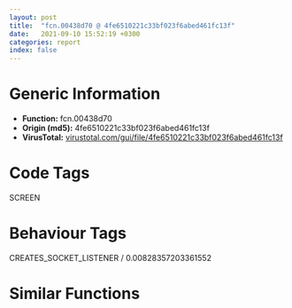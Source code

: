 ```yaml
---
layout: post
title:  "fcn.00438d70 @ 4fe6510221c33bf023f6abed461fc13f"
date:   2021-09-10 15:52:19 +0300
categories: report
index: false
---
```


# Generic Information
- **Function:** fcn.00438d70
- **Origin (md5):** 4fe6510221c33bf023f6abed461fc13f
- **VirusTotal:** [virustotal.com/gui/file/4fe6510221c33bf023f6abed461fc13f][virustotal_ref]

# Code Tags
<span class="tag" id="SCREEN">SCREEN</span>


# Behaviour Tags
<span class="bhv-tag" id="CREATES_SOCKET_LISTENER">CREATES_SOCKET_LISTENER / 0.00828357203361552</span>

# Similar Functions
<script type="text/javascript" src="https://www.gstatic.com/charts/loader.js"></script>
<script type="text/javascript">

    google.charts.load('current', {'packages':['corechart']});
    google.charts.setOnLoadCallback(drawChart);

    function drawChart() {
    var data = new google.visualization.DataTable();
        data.addColumn('number', 'X');
        data.addColumn('number', 'Y');
        data.addColumn({type: 'string', role: 'tooltip', 'p': {'html': true}});
        data.addColumn({'type': 'string', 'role': 'style'});
        
        data.addRows([
    [-230.53485107421875, -111.14835357666016, '<b><a href="/report/fcn.00438d70@4fe6510221c33bf023f6abed461fc13f">fcn.00438d70</a><br>@4fe6510221c33bf023f6abed461fc13f</b><br>', 'point { fill-color: #e0440e; }'],
[137.70985412597656, 14.216846466064453, '<b><a href="/report/fcn.00438640@4fe6510221c33bf023f6abed461fc13f">fcn.00438640</a><br>@4fe6510221c33bf023f6abed461fc13f</b><br>', 'null'],
[-11.241700172424316, 165.6840057373047, '<b><a href="/report/fcn.004305f0@4fe6510221c33bf023f6abed461fc13f">fcn.004305f0</a><br>@4fe6510221c33bf023f6abed461fc13f</b><br>', 'null'],
[-25.193405151367188, -110.8138198852539, '<b><a href="/report/fcn.00406ed0@4fe6510221c33bf023f6abed461fc13f">fcn.00406ed0</a><br>@4fe6510221c33bf023f6abed461fc13f</b><br>', 'null'],
[-205.0926513671875, 99.76338958740234, '<b><a href="/report/fcn.00434890@4fe6510221c33bf023f6abed461fc13f">fcn.00434890</a><br>@4fe6510221c33bf023f6abed461fc13f</b><br>', 'null'],

        ]);

    var options = {
        title: 'Similarity Plot',
        legend: 'none',
        colors: ['#dedbd9', '#e6693e', '#ec8f6e', '#f3b49f', '#f6c7b6'],
        tooltip: {isHtml: true, trigger: 'both'},
        explorer: {
        actions: ["dragToZoom", "rightClickToReset"],
        },
        chartArea: {
        width: '80%',
        height: '80%'
        },
        width: '100%',
        height: '100%'
    };

    var chart = new google.visualization.ScatterChart(document.getElementById('chart_div'));

    chart.draw(data, options);
    }
    
</script>


<div id="chart_div" style="width: 100%px; height: 100%;"></div>

# Disassembled Code
{% highlight nasm %}

push ebp
mov ebp, esp
and esp, 0xfffffff8
sub esp, 0xdc
mov edx, dword[ebp+8]
mov ecx, dword[0x4c6400]
mov al, 1
cmp al, byte[edx+1]
push ebx
push esi
sbb esi, esi
and esi, dword[0x4c6404]
push edi
mov dword[esp+0x8c], ecx
mov dword[esp+0x90], esi
test ecx, ecx
je 0x438dac
call fcn.00413110
test esi, esi
je 0x438db7
mov ecx, esi
call fcn.00413110
mov eax, dword[0x4c28ec]
movzx ebx, word[eax+0xec]
xor esi, esi
xor edi, edi
and ebx, 3
mov dword[esp+0x60], esi
mov dword[esp+0x64], edi
cmp ebx, 2
je 0x438e3f
call dword[sym.imp.USER32.dll_GetForegroundWindow]
mov dword[esp+0x14], eax
test eax, eax
je 0x438e3f
mov ecx, eax
push ecx
call dword[sym.imp.USER32.dll_IsIconic]
test eax, eax
jne 0x438e3f
test ebx, ebx
jne 0x438e08
mov eax, dword[esp+0x14]
lea edx, [esp+0x7c]
push edx
push eax
call dword[sym.imp.USER32.dll_GetWindowRect]
jmp 0x438e28
mov edx, dword[esp+0x14]
lea ecx, [esp+0x7c]
xor eax, eax
push ecx
push edx
mov dword[esp+0x84], eax
mov dword[esp+0x88], eax
call dword[sym.imp.USER32.dll_ClientToScreen]
test eax, eax
je 0x438e3f
add esi, dword[esp+0x7c]
add edi, dword[esp+0x80]
mov dword[esp+0x60], esi
mov dword[esp+0x64], edi
mov ebx, dword[ebp+0x1c]
add dword[ebp+0xc], esi
add dword[ebp+0x10], edi
add dword[ebp+0x14], esi
add dword[ebp+0x18], edi
xor eax, eax
push 0x2e
push ebx
mov dword[esp+0x18], eax
mov dword[esp+0x3c], 0xffffffff
mov dword[esp+0x1c], eax
mov dword[esp+0x2c], eax
mov dword[esp+0x30], eax
call fcn.0048e91d
mov esi, eax
add esp, 8
test esi, esi
je 0x438ec8
add esi, 2
push 0x4a9bb0
push esi
call fcn.0048cd49
add esp, 8
test eax, eax
je 0x438eb2
push 0x4a9bb8
push esi
call fcn.0048cd49
add esp, 8
test eax, eax
je 0x438eb2
push 0x4a9bc0
push esi
call fcn.0048cd49
add esp, 8
test eax, eax
jne 0x438ec8
mov esi, dword[sym.imp.USER32.dll_GetSystemMetrics]
push 0x31
call esi
push 0x32
mov dword[esp+0x28], eax
call esi
mov dword[esp+0x28], eax
mov edi, ebx
lea ebx, [ebx]
movzx eax, word[edi]
cmp eax, 0x20
je 0x438edd
cmp eax, 9
jne 0x438ee2
add edi, 2
jmp 0x438ed0
cmp word[edi], 0x2a
jne 0x4391c2
movzx eax, word[edi+2]
add edi, 2
push eax
call fcn.0048ee9d
movzx eax, ax
add esp, 4
cmp eax, 0x48
je 0x4390be
cmp eax, 0x57
je 0x43904b
push 4
push str.Icon
push edi
call fcn.0048d597
add esp, 0xc
test eax, eax
jne 0x438f58
add edi, 8
mov eax, edi
call fcn.0040d200
test al, al
je 0x438f49
push 0x10
push 0
push edi
call fcn.0048e37b
add esp, 0xc
mov dword[esp+0x14], eax
jmp 0x43912f
push edi
call fcn.0048dfe6
mov dword[esp+0x18], eax
jmp 0x43912c
push 5
push str.Trans
push edi
call fcn.0048d597
add esp, 0xc
test eax, eax
jne 0x438ff7
push 0x1f
add edi, 0xa
lea ecx, [esp+0xac]
push edi
push ecx
call fcn.0048fa44
xor edx, edx
add esp, 0xc
mov ebx, 0x4a352c
lea eax, [esp+0xa8]
mov word[esp+0xe6], dx
call fcn.004095d0
test eax, eax
je 0x438faa
xor ecx, ecx
mov word[eax], cx
lea esi, [esp+0xa8]
call fcn.00474a80
cmp eax, 0xffffffff
jne 0x438fd3
push 0x10
mov edx, esi
push 0
push edx
call fcn.0048e37b
add esp, 0xc
mov dword[esp+0x34], eax
jmp 0x43912f
mov ecx, eax
shr ecx, 8
movzx edx, al
movzx ecx, cl
shl edx, 8
shr eax, 0x10
or ecx, edx
movzx eax, al
shl ecx, 8
or ecx, eax
mov dword[esp+0x34], ecx
jmp 0x43912f
mov eax, edi
call fcn.0040d200
test al, al
je 0x439015
push 0x10
push 0
push edi
call fcn.0048e37b
add esp, 0xc
mov dword[esp+0x10], eax
jmp 0x439022
push edi
call fcn.0048dfe6
add esp, 4
mov dword[esp+0x10], eax
test eax, eax
jns 0x439033
mov dword[esp+0x10], 0
jmp 0x43912f
cmp eax, 0xff
jle 0x43912f
mov dword[esp+0x10], 0xff
jmp 0x43912f
lea esi, [edi+2]
mov eax, esi
movzx ecx, word[eax]
cmp ecx, 0x20
je 0x43905d
cmp ecx, 9
jne 0x439062
add eax, 2
jmp 0x439050
movzx ecx, word[eax]
test cx, cx
je 0x4390b2
cmp ecx, 0x2d
je 0x439074
cmp ecx, 0x2b
jne 0x439077
add eax, 2
cmp word[eax], 0x30
jne 0x4390b2
movzx ecx, word[eax+2]
cmp ecx, 0x78
je 0x43908b
cmp ecx, 0x58
jne 0x4390b2
movzx ecx, word[eax+4]
push ecx
call fcn.0048e189
add esp, 4
test eax, eax
je 0x4390b2
push 0x10
push 0
push esi
call fcn.0048e37b
add esp, 0xc
mov dword[esp+0x24], eax
jmp 0x43912f
push esi
call fcn.0048dfe6
mov dword[esp+0x28], eax
jmp 0x43912c
lea esi, [edi+2]
mov eax, esi
movzx ecx, word[eax]
cmp ecx, 0x20
je 0x4390d0
cmp ecx, 9
jne 0x4390d5
add eax, 2
jmp 0x4390c3
movzx ecx, word[eax]
test cx, cx
je 0x439122
cmp ecx, 0x2d
je 0x4390e7
cmp ecx, 0x2b
jne 0x4390ea
add eax, 2
cmp word[eax], 0x30
jne 0x439122
movzx ecx, word[eax+2]
cmp ecx, 0x78
je 0x4390fe
cmp ecx, 0x58
jne 0x439122
movzx edx, word[eax+4]
push edx
call fcn.0048e189
add esp, 4
test eax, eax
je 0x439122
push 0x10
push 0
push esi
call fcn.0048e37b
add esp, 0xc
mov dword[esp+0x28], eax
jmp 0x43912f
push esi
call fcn.0048dfe6
mov dword[esp+0x2c], eax
add esp, 4
test edi, edi
je 0x43916d
movzx eax, word[edi]
test ax, ax
je 0x43916d
jmp 0x439140
movzx edx, ax
mov ecx, 0x4a352c
mov eax, 0x20
lea ecx, [ecx]
cmp dx, ax
je 0x43919f
movzx eax, word[ecx+2]
add ecx, 2
test ax, ax
jne 0x439150
movzx eax, word[edi+2]
add edi, 2
test ax, ax
jne 0x439140
mov eax, dword[0x4c28ec]
cmp byte[eax+0x104], 0
jne 0x439845
mov ecx, dword[0x4c6cb4]
push 1
push 0
push 0xffffffffffffffff
push 0x4a358c
push ecx
call fcn.00476680
pop edi
pop esi
pop ebx
mov esp, ebp
pop ebp
ret 0x18
lea ebx, [edi+2]
mov eax, ebx
movzx ecx, word[eax]
cmp ecx, 0x20
je 0x4391b1
cmp ecx, 9
jne 0x4391b6
add eax, 2
jmp 0x4391a4
cmp word[eax], 0x2a
mov edi, eax
je 0x438eec
mov ecx, dword[esp+0x14]
lea eax, [esp+0x1c]
push eax
mov eax, dword[esp+0x2c]
push 0
push ecx
mov ecx, dword[esp+0x30]
lea edx, [esp+0x38]
push edx
push eax
push ecx
push ebx
call fcn.00474f00
mov esi, eax
add esp, 0x1c
mov dword[esp+0x68], esi
test esi, esi
je 0x43916d
push 0
call dword[sym.imp.USER32.dll_GetDC]
mov edi, eax
mov dword[esp+0x48], edi
test edi, edi
jne 0x43922e
cmp byte[esp+0x1c], al
jne 0x43916d
cmp dword[esp+0x2c], 1
push esi
jne 0x439223
call dword[sym.imp.USER32.dll_DestroyIcon]
jmp 0x43916d
call dword[sym.imp.GDI32.dll_DeleteObject]
jmp 0x43916d
mov ebx, dword[sym.imp.GDI32.dll_DeleteObject]
xor eax, eax
cmp dword[esp+0x2c], 1
mov dword[esp+0x78], eax
mov dword[esp+0x14], eax
mov dword[esp+0x28], eax
mov dword[esp+0x38], eax
mov dword[esp+0x6c], eax
mov byte[esp+0xd], al
jne 0x4392ba
lea edx, [esp+0x94]
push edx
push esi
call dword[sym.imp.USER32.dll_GetIconInfo]
test eax, eax
je 0x4392a3
push 1
lea eax, [esp+0x12]
push eax
mov eax, dword[esp+0xa8]
lea ecx, [esp+0x54]
push ecx
lea edx, [esp+0x4c]
push edx
push eax
mov eax, edi
call fcn.00438430
mov ecx, dword[esp+0xb8]
add esp, 0x14
push ecx
mov dword[esp+0x3c], eax
call ebx
mov edx, dword[esp+0xa0]
push edx
call ebx
push esi
call fcn.004757f0
mov esi, eax
add esp, 4
mov dword[esp+0x68], eax
test esi, esi
je 0x43916d
push 8
lea eax, [esp+0x12]
push eax
lea ecx, [esp+0x54]
push ecx
lea edx, [esp+0x4c]
push edx
push esi
mov eax, edi
call fcn.00438430
add esp, 0x14
mov dword[esp+0x3c], eax
test eax, eax
je 0x439517
mov esi, dword[ebp+0x14]
mov ebx, dword[ebp+0x18]
mov eax, dword[esp+0x48]
sub esi, dword[ebp+0xc]
sub ebx, dword[ebp+0x10]
push eax
inc esi
inc ebx
call dword[sym.imp.GDI32.dll_CreateCompatibleDC]
mov edi, eax
mov dword[esp+0x78], edi
test edi, edi
je 0x439517
mov ecx, dword[esp+0x48]
push ebx
push esi
push ecx
call dword[sym.imp.GDI32.dll_CreateCompatibleBitmap]
mov dword[esp+0x14], eax
test eax, eax
je 0x439517
mov edx, eax
push edx
push edi
call dword[sym.imp.GDI32.dll_SelectObject]
mov dword[esp+0x6c], eax
test eax, eax
je 0x439517
mov eax, dword[ebp+0x10]
mov ecx, dword[ebp+0xc]
mov edx, dword[esp+0x48]
push 0xcc0020
push eax
push ecx
push edx
push ebx
push esi
push 0
push 0
push edi
call dword[sym.imp.GDI32.dll_BitBlt]
test eax, eax
je 0x439517
push 8
lea eax, [esp+0x13]
push eax
mov eax, dword[esp+0x1c]
lea ecx, [esp+0x64]
push ecx
lea edx, [esp+0x3c]
push edx
push eax
mov eax, edi
call fcn.00438430
mov esi, eax
add esp, 0x14
mov dword[esp+0x28], esi
test esi, esi
je 0x439517
mov ecx, dword[esp+0x40]
mov edx, dword[esp+0x30]
imul ecx, dword[esp+0x4c]
imul edx, dword[esp+0x5c]
cmp byte[esp+0xe], 0
mov dword[esp+0x44], ecx
mov dword[esp+0x70], edx
jne 0x4393b5
cmp byte[esp+0xf], 0
je 0x4393f4
cmp dword[esp+0x34], 0xffffffff
je 0x4393c4
and dword[esp+0x34], 0xf8f8f8
xor eax, eax
test edx, edx
jle 0x4393dc
lea ebx, [ebx]
and dword[esi+eax*4], 0xf8f8f8
inc eax
cmp eax, edx
jl 0x4393d0
mov edi, dword[esp+0x3c]
xor eax, eax
test ecx, ecx
jle 0x439409
and dword[edi+eax*4], 0xf8f8f8
inc eax
cmp eax, ecx
jl 0x4393e6
jmp 0x4393f8
mov edi, dword[esp+0x3c]
test ecx, ecx
jle 0x439409
lea eax, [edi+3]
nop
mov byte[eax], 0
add eax, 4
dec ecx
jne 0x439400
mov ebx, dword[esp+0x10]
cmp ebx, 1
jge 0x4395d9
test edx, edx
jle 0x439429
lea eax, [esi+3]
mov ecx, edx
nop
mov byte[eax], 0
add eax, 4
dec ecx
jne 0x439420
xor esi, esi
mov dword[esp+0x20], esi
test edx, edx
jle 0x4397bd
mov ebx, dword[edi]
mov dword[esp+0x50], ebx
lea ecx, [ecx]
mov ecx, dword[esp+0x28]
lea edi, [esi*4]
cmp dword[edi+ecx], ebx
je 0x439467
mov eax, dword[esp+0x38]
test eax, eax
je 0x43945d
cmp dword[eax], 0
jne 0x439467
cmp ebx, dword[esp+0x34]
jne 0x4395c5
mov ecx, dword[esp+0x30]
mov eax, esi
cdq
idiv ecx
mov esi, dword[esp+0x5c]
sub esi, eax
cmp dword[esp+0x4c], esi
jg 0x4395c1
sub ecx, edx
cmp dword[esp+0x40], ecx
jg 0x4395c1
mov esi, dword[esp+0x20]
xor ebx, ebx
mov byte[esp+0xd], 1
mov dword[esp+0x24], ebx
cmp dword[esp+0x44], ebx
jle 0x43951b
mov eax, dword[esp+0x3c]
mov edx, dword[esp+0x38]
sub edx, eax
mov byte[esp+0xd], 1
mov ecx, esi
mov dword[esp+0x2c], edi
mov dword[esp+0x58], edx
mov edi, edi
mov edx, dword[eax]
mov edi, dword[esp+0x28]
cmp dword[edi+esi*4], edx
je 0x4394e6
cmp dword[esp+0x38], 0
je 0x4394dc
mov edi, dword[esp+0x58]
cmp dword[edi+eax], 0
jne 0x4394e6
cmp edx, dword[esp+0x34]
jne 0x4395b8
inc ebx
cmp ebx, dword[esp+0x40]
jge 0x4394f0
inc esi
jmp 0x439505
mov edx, dword[esp+0x30]
lea esi, [edx*4]
add dword[esp+0x2c], esi
xor ebx, ebx
add ecx, edx
mov esi, ecx
mov edx, dword[esp+0x24]
inc edx
add eax, 4
mov dword[esp+0x24], edx
cmp edx, dword[esp+0x44]
jl 0x4394c0
mov esi, dword[esp+0x20]
mov eax, dword[esp+0x48]
push eax
push 0
call dword[sym.imp.USER32.dll_ReleaseDC]
cmp byte[esp+0x1c], 0
jne 0x43953a
mov ecx, dword[esp+0x68]
push ecx
call dword[sym.imp.GDI32.dll_DeleteObject]
mov edi, dword[esp+0x78]
test edi, edi
je 0x439559
mov eax, dword[esp+0x6c]
test eax, eax
je 0x439552
push eax
push edi
call dword[sym.imp.GDI32.dll_SelectObject]
push edi
call dword[sym.imp.GDI32.dll_DeleteDC]
mov eax, dword[esp+0x14]
test eax, eax
je 0x439568
push eax
call dword[sym.imp.GDI32.dll_DeleteObject]
mov eax, dword[esp+0x3c]
test eax, eax
je 0x439579
push eax
call fcn.0048e3af
add esp, 4
mov eax, dword[esp+0x38]
test eax, eax
je 0x43958a
push eax
call fcn.0048e3af
add esp, 4
mov eax, dword[esp+0x28]
test eax, eax
je 0x43916d
push eax
call fcn.0048e3af
add esp, 4
cmp byte[esp+0xd], 0
jne 0x4397d9
mov eax, 1
pop edi
pop esi
pop ebx
mov esp, ebp
pop ebp
ret 0x18
mov ebx, dword[esp+0x50]
mov byte[esp+0xd], 0
mov esi, dword[esp+0x20]
inc esi
mov dword[esp+0x20], esi
cmp esi, dword[esp+0x70]
jl 0x439440
jmp 0x4397bd
xor esi, esi
mov dword[esp+0x20], esi
test edx, edx
jle 0x4397bd
mov eax, esi
cdq
idiv dword[esp+0x30]
mov ecx, dword[esp+0x5c]
sub ecx, eax
cmp dword[esp+0x4c], ecx
jg 0x4397ae
mov eax, dword[esp+0x30]
sub eax, edx
cmp dword[esp+0x40], eax
jg 0x4397ae
xor eax, eax
mov byte[esp+0xd], 1
mov dword[esp+0x54], eax
mov dword[esp+0x24], eax
mov dword[esp+0x2c], esi
cmp dword[esp+0x44], eax
jle 0x43951b
mov eax, dword[esp+0x38]
lea ecx, [esi*4]
sub eax, edi
mov byte[esp+0xd], 1
mov dword[esp+0x50], esi
mov dword[esp+0x74], ecx
mov dword[esp+0x58], eax
lea esp, [esp]
movzx eax, byte[edi+2]
mov dl, byte[edi+1]
cmp ebx, eax
jle 0x439662
mov byte[esp+0xe], 0
jmp 0x43966a
mov cl, al
sub cl, bl
mov byte[esp+0xe], cl
movzx edx, dl
mov dword[esp+0x7c], edx
cmp ebx, edx
jle 0x43967c
mov byte[esp+0x1e], 0
jmp 0x43968a
mov ebx, dword[esp+0x10]
mov cl, dl
sub cl, byte[esp+0x10]
mov byte[esp+0x1e], cl
movzx ecx, byte[edi]
cmp ebx, ecx
jle 0x439698
mov byte[esp+0x1f], 0
jmp 0x4396a6
mov dl, cl
sub dl, byte[esp+0x10]
mov byte[esp+0x1f], dl
mov edx, dword[esp+0x7c]
mov ebx, dword[esp+0x10]
mov esi, 0xff
sub esi, eax
cmp ebx, esi
jle 0x4396c0
mov eax, 0xff
mov byte[esp+0x1d], al
jmp 0x4396cb
add al, bl
mov byte[esp+0x1d], al
mov eax, 0xff
mov esi, eax
sub esi, edx
cmp ebx, esi
jle 0x4396d9
mov byte[esp+0x1b], al
jmp 0x4396df
add dl, bl
mov byte[esp+0x1b], dl
mov edx, eax
sub edx, ecx
cmp ebx, edx
jle 0x4396ed
mov byte[esp+0xf], al
jmp 0x4396f3
add cl, bl
mov byte[esp+0xf], cl
mov eax, dword[esp+0x28]
mov esi, dword[esp+0x2c]
mov cl, byte[eax+esi*4+2]
mov dl, byte[eax+esi*4+1]
mov al, byte[eax+esi*4]
cmp cl, byte[esp+0xe]
jb 0x43972a
cmp cl, byte[esp+0x1d]
ja 0x43972a
cmp dl, byte[esp+0x1e]
jb 0x43972a
cmp dl, byte[esp+0x1b]
ja 0x43972a
cmp al, byte[esp+0x1f]
jb 0x43972a
cmp al, byte[esp+0xf]
jbe 0x439743
cmp dword[esp+0x38], 0
je 0x43973b
mov eax, dword[esp+0x58]
cmp dword[edi+eax], 0
jne 0x439743
mov ecx, dword[esp+0x34]
cmp dword[edi], ecx
jne 0x43979d
mov eax, dword[esp+0x54]
inc eax
mov dword[esp+0x54], eax
cmp eax, dword[esp+0x40]
jge 0x439759
inc esi
mov dword[esp+0x2c], esi
jmp 0x43977e
mov eax, dword[esp+0x30]
lea ecx, [eax*4]
add dword[esp+0x74], ecx
mov ecx, dword[esp+0x50]
add ecx, eax
mov dword[esp+0x54], 0
mov dword[esp+0x50], ecx
mov dword[esp+0x2c], ecx
mov eax, dword[esp+0x24]
inc eax
add edi, 4
mov dword[esp+0x24], eax
cmp eax, dword[esp+0x44]
jge 0x439517
mov ebx, dword[esp+0x10]
jmp 0x439650
mov ebx, dword[esp+0x10]
mov esi, dword[esp+0x20]
mov edi, dword[esp+0x3c]
mov byte[esp+0xd], 0
inc esi
mov dword[esp+0x20], esi
cmp esi, dword[esp+0x70]
jl 0x4395e7
mov edx, dword[0x4c6cb4]
push 1
push 0
push 0xffffffffffffffff
push 0x4a331c
push edx
call fcn.00476680
jmp 0x43951b
mov ecx, dword[esp+0x8c]
test ecx, ecx
je 0x439800
mov eax, esi
cdq
idiv dword[esp+0x30]
push 0x18
mov eax, edx
sub eax, dword[esp+0x64]
add eax, dword[ebp+0xc]
cdq
push edx
push eax
mov eax, ecx
call fcn.004010e0
mov ecx, dword[esp+0x90]
test ecx, ecx
je 0x439825
mov eax, esi
cdq
idiv dword[esp+0x30]
push 0x18
sub eax, dword[esp+0x68]
add eax, dword[ebp+0x10]
cdq
push edx
push eax
mov eax, ecx
call fcn.004010e0
mov edx, dword[0x4c6cb4]
push 1
push 0
push 0xffffffffffffffff
push 0x4a0900
push edx
call fcn.00476680
pop edi
pop esi
pop ebx
mov esp, ebp
pop ebp
ret 0x18
mov ecx, dword[ebp+8]
push 0x4ab02c
push 0
push 0x4a358c
call fcn.0042dc50
pop edi
pop esi
pop ebx
mov esp, ebp
pop ebp
ret 0x18

{% endhighlight %}

[virustotal_ref]: https://www.virustotal.com/gui/file/4fe6510221c33bf023f6abed461fc13f